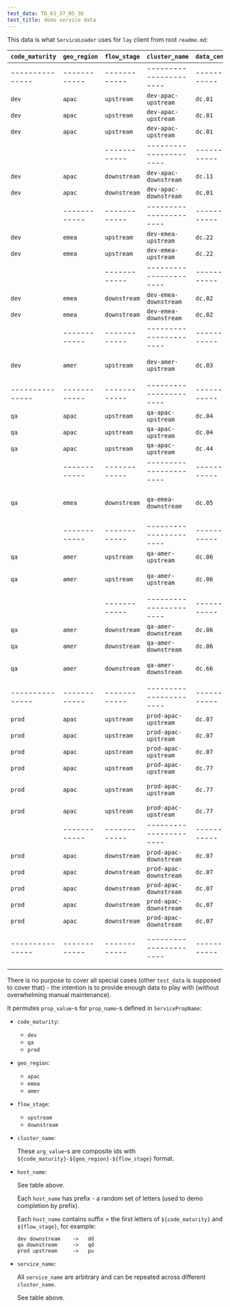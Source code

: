 ```yaml
---
test_data: TD_63_37_05_36
test_title: demo service data
---
```


This data is what `ServiceLoader` uses for `lay` client from root `readme.md`:

| `code_maturity` | `geo_region` | `flow_stage` | `cluster_name`         | `data_center` | `host_name` | `service_name` | `run_mode` | `ip_address`     | `group_label` | is_populated | comment                           |
|-----------------|--------------|--------------|------------------------|---------------|-------------|----------------|------------|------------------|---------------|--------------|-----------------------------------|
| --------------- | ------------ | ------------ | ---------------------- | ------------- | ----------- | -------------- | ---------- | ---------------- | ------------- | ------------ | `dev` is everywhere but limited   |
| `dev`           | `apac`       | `upstream`   | `dev-apac-upstream`    | `dc.01`       | `zxcv-du`   | `s_a`          | `active`   | `ip.192.168.1.1` | `aaa,sss`     | Y            |                                   |
| `dev`           | `apac`       | `upstream`   | `dev-apac-upstream`    | `dc.01`       | `zxcv-du`   | `s_b`          | `active`   | `ip.192.168.1.1` | `bbb,sss`     | Y            |                                   |
| `dev`           | `apac`       | `upstream`   | `dev-apac-upstream`    | `dc.01`       | `zxcv-du`   | `s_c`          | `active`   | `ip.192.168.1.1` | `ccc,sss`     | Y            |                                   |
|                 |              | ------------ | ---------------------- | ------------- | ----------- | -------------- | ---------- | ---------------- | ------------- | ------------ |                                   |
| `dev`           | `apac`       | `downstream` | `dev-apac-downstream`  | `dc.11`       | `zxcv-dd`   | `tt`           | `active`   | `ip.172.16.1.2`  | `rrr`         | Y            |                                   |
| `dev`           | `apac`       | `downstream` | `dev-apac-downstream`  | `dc.01`       | `poiu-dd`   | `xx`           | `active`   | `ip.192.168.1.3` | `rrr,hhh`     | Y            |                                   |
|                 | ------------ | ------------ | ---------------------- | ------------- | ----------- | -------------- | ---------- | ---------------- | ------------- | ------------ | `emea` has no `s_c`               |
| `dev`           | `emea`       | `upstream`   | `dev-emea-upstream`    | `dc.22`       | `asdf-du`   | `s_a`          | `active`   | `ip.172.16.2.1`  | `aaa,sss`     | Y            |                                   |
| `dev`           | `emea`       | `upstream`   | `dev-emea-upstream`    | `dc.22`       | `asdf-du`   | `s_b`          | `active`   | `ip.172.16.2.1`  | `bbb,sss`     | Y            |                                   |
|                 |              | ------------ | ---------------------- | ------------- | ----------- | -------------- | ---------- | ---------------- | ------------- | ------------ |                                   |
| `dev`           | `emea`       | `downstream` | `dev-emea-downstream`  | `dc.02`       | `xcvb-dd`   | `xx`           | `active`   | `ip.192.168.2.2` | `rrr,hhh`     | Y            |                                   |
| `dev`           | `emea`       | `downstream` | `dev-emea-downstream`  | `dc.02`       | `xcvb-dd`   | `zz`           | `active`   | `ip.192.168.2.2` | `rrr,hhh,odd` | Y            |                                   |
|                 | ------------ | ------------ | ---------------------- | ------------- | ----------- | -------------- | ---------- | ---------------- | ------------- | ------------ | `amer` has only `dev` `upstream`  |
| `dev`           | `amer`       | `upstream`   | `dev-amer-upstream`    | `dc.03`       | `qwer-du`   | `s_a`          | `active`   | `ip.192.168.3.1` | `aaa,sss`     | Y            | `amer` has only `s_a` service     |
| --------------- | ------------ | ------------ | ---------------------- | ------------- | ----------- | -------------- | ---------- | ---------------- | ------------- | ------------ |                                   |
| `qa`            | `apac`       | `upstream`   | `qa-apac-upstream`     | `dc.04`       | `hjkl-qu`   | `s_a`          | `active`   | `ip.192.168.4.1` | `aaa,sss`     | Y            |                                   |
| `qa`            | `apac`       | `upstream`   | `qa-apac-upstream`     | `dc.04`       | `hjkl-qu`   | `s_b`          | `active`   | `ip.192.168.4.1` | `bbb,sss`     | Y            |                                   |
| `qa`            | `apac`       | `upstream`   | `qa-apac-upstream`     | `dc.44`       | `poiu-qu`   | `s_c`          | `active`   | `ip.172.16.4.2`  | `ccc,sss`     | Y            |                                   |
|                 | ------------ | ------------ | ---------------------- | ------------- | ----------- | -------------- | ---------- | ---------------- | ------------- | ------------ |                                   |
| `qa`            | `emea`       | `downstream` | `qa-emea-downstream`   | `dc.05`       |             |                |            |                  |               | Y            | no `qa` in `emea` (empty cluster) |
|                 | ------------ | ------------ | ---------------------- | ------------- | ----------- | -------------- | ---------- | ---------------- | ------------- | ------------ |                                   |
| `qa`            | `amer`       | `upstream`   | `qa-amer-upstream`     | `dc.06`       | `rtyu-qu`   | `s_a`          | `active`   | `ip.192.168.6.1` | `aaa,sss`     | Y            |                                   |
| `qa`            | `amer`       | `upstream`   | `qa-amer-upstream`     | `dc.06`       | `rt-qu`     |                |            | `ip.192.168.6.2` |               | Y            | host `rt-du` has no services      |
|                 |              | ------------ | ---------------------- | ------------- | ----------- | -------------- | ---------- | ---------------- | ------------- | ------------ |                                   |
| `qa`            | `amer`       | `downstream` | `qa-amer-downstream`   | `dc.06`       | `sdfgh-qd`  | `tt1`          | `active`   | `ip.192.168.6.3` | `rrr`         | Y            |                                   |
| `qa`            | `amer`       | `downstream` | `qa-amer-downstream`   | `dc.06`       | `sdfgb-qd`  | `xx`           | `active`   | `ip.192.168.6.4` | `rrr,hhh`     | Y            |                                   |
| `qa`            | `amer`       | `downstream` | `qa-amer-downstream`   | `dc.66`       | `sdfg-qd`   |                |            | `ip.172.16.6.5`  |               | Y            | host `sdfg-qd` has no services    |
| --------------- | ------------ | ------------ | ---------------------- | ------------- | ----------- | -------------- | ---------- | ---------------- | ------------- | ------------ | `prod` is only in `apac`          |
| `prod`          | `apac`       | `upstream`   | `prod-apac-upstream`   | `dc.07`       | `qwer-pd-1` | `s_a`          | `active`   | `ip.192.168.7.1` | `aaa,sss`     | Y            |                                   |
| `prod`          | `apac`       | `upstream`   | `prod-apac-upstream`   | `dc.07`       | `qwer-pd-1` | `s_b`          | `active`   | `ip.192.168.7.1` | `bbb,sss`     | Y            |                                   |
| `prod`          | `apac`       | `upstream`   | `prod-apac-upstream`   | `dc.07`       | `qwer-pd-3` | `s_c`          | `active`   | `ip.192.168.7.2` | `ccc,sss`     | Y            |                                   |
| `prod`          | `apac`       | `upstream`   | `prod-apac-upstream`   | `dc.77`       | `qwer-pd-2` | `s_a`          | `active`   | `ip.172.16.7.2`  | `aaa,sss`     | Y            |                                   |
| `prod`          | `apac`       | `upstream`   | `prod-apac-upstream`   | `dc.77`       | `qwer-pd-2` | `s_b`          | `active`   | `ip.172.16.7.2`  | `bbb,xxx`     | Y            | diff `group_label` for `s_b`      |
| `prod`          | `apac`       | `upstream`   | `prod-apac-upstream`   | `dc.77`       | `qwer-pd-2` | `s_c`          | `active`   | `ip.172.16.7.2`  | `ccc,sss`     | Y            |                                   |
|                 | ------------ | ------------ | ---------------------- | ------------- | ----------- | -------------- | ---------- | ---------------- | ------------- | ------------ |                                   |
| `prod`          | `apac`       | `downstream` | `prod-apac-downstream` | `dc.07`       | `wert-pd-1` | `tt1`          | `active`   | `ip.192.168.7.3` | `rrr`         | Y            |                                   |
| `prod`          | `apac`       | `downstream` | `prod-apac-downstream` | `dc.07`       | `wert-pd-1` | `tt2`          | `passive`  | `ip.192.168.7.3` | `rrr`         | Y            |                                   |
| `prod`          | `apac`       | `downstream` | `prod-apac-downstream` | `dc.07`       | `wert-pd-2` | `tt1`          | `passive`  | `ip.192.168.7.4` | `rrr`         | Y            |                                   |
| `prod`          | `apac`       | `downstream` | `prod-apac-downstream` | `dc.07`       | `wert-pd-2` | `tt2`          | `active`   | `ip.192.168.7.4` | `rrr`         | Y            |                                   |
| `prod`          | `apac`       | `downstream` | `prod-apac-downstream` | `dc.07`       | `wert-pd-2` | `xx`           | `active`   | `ip.192.168.7.4` | `rrr,hhh`     | Y            |                                   |
| --------------- | ------------ | ------------ | ---------------------- | ------------- | ----------- | -------------- | ---------- | ---------------- | ------------- | ------------ | ------------------------------    |
|                 |              |              |                        |               |             |                |            |                  |               |              |                                   |

There is no purpose to cover all special cases (other `test_data` is supposed to cover that) -
the intention is to provide enough data to play with (without overwhelming manual maintenance).

It permutes `prop_value`-s for `prop_name`-s defined in `ServicePropName`:

*   `code_maturity`:

    *   `dev`
    *   `qa`
    *   `prod`

*   `geo_region`:

    *   `apac`
    *   `emea`
    *   `amer`

*   `flow_stage`:

    *   `upstream`
    *   `downstream`

*   `cluster_name`:

    These `arg_value`-s are composite ids with `${code_maturity}-${geo_region}-${flow_stage}` format.

*   `host_name`:

    See table above.

    Each `host_name` has prefix - a random set of letters (used to demo completion by prefix).

    Each `host_name` contains suffix = the first letters of `${code_maturity}` and `${flow_stage}`, for example:

    ```
    dev downstream    ->   dd
    qa downstream     ->   qd
    prod upstream     ->   pu
    ```

*   `service_name`:

    All `service_name` are arbitrary and can be repeated across different `cluster_name`.

    See table above.

